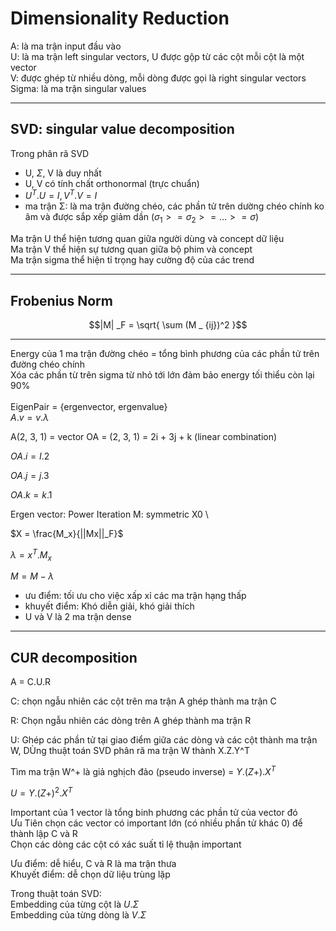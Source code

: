 # Dimensionality Reduction

A: là ma trận input đầu vào \
U: là ma trận left singular vectors, U được gộp từ các cột mỗi cột là một vector \
V: được ghép từ nhiều dòng, mỗi dòng được gọi là right singular vectors \
Sigma: là ma trận singular values

----

## SVD: singular value decomposition

Trong phân rã SVD

- U, $Σ$, V là duy nhất 
- U, V có tính chất orthonormal (trực chuẩn)
- $U^T . U =  I, V^T . V = I$ 
- ma trận Σ: là ma trận đường chéo, các phần tử trên dường chéo chính ko âm và được sắp xếp giảm dần ($\sigma_1 >= \sigma_2 >= … >= \sigma$)

Ma trận U thể hiện tương quan giữa người dùng và concept dữ liệu \
Ma trận V thể hiện sự tương quan giữa bộ phim và concept \
Ma trận sigma thể hiện tỉ trọng hay cường độ của các trend

----

## Frobenius Norm

$$|M| _F = \sqrt{ \sum (M _ {ij})^2 }$$

----
Energy của 1 ma trận đường chéo = tổng bình phương của các phần tử trên đường chéo chính \
Xóa các phần từ trên sigma từ nhỏ tới lớn đảm bảo energy tối thiểu còn lại 90% \
\
EigenPair = {ergenvector, ergenvalue} \
$A.v = v.λ$ 

A(2, 3, 1) = vector OA = (2, 3, 1) = 2i + 3j + k (linear combination) 

$OA.i = I.2$ 

$OA.j = j.3$ 

$OA.k = k.1$

Ergen vector: Power Iteration
M: symmetric
X0 \

$X = \frac{M_x}{||Mx||_F}$ 

$λ = x^T.M_x$ 

$M = M - λ$

+ ưu điểm: tối ưu cho việc xấp xỉ các ma trận hạng thấp
+ khuyết điểm: Khó diễn giải, khó giải thích
+ U và V là 2 ma trận dense

----
## CUR decomposition

A = C.U.R

C: chọn ngẫu nhiên các cột trên ma trận A ghép thành ma trận C 

R: Chọn ngẫu nhiên các dòng trên A ghép thành ma trận R 

U: Ghép các phần tử tại giao điểm giữa các dòng và các cột thành ma trận W, DÙng thuật toán SVD phân rã ma trận W thành X.Z.Y^T 

Tìm ma trận W^+ là giả nghịch đảo (pseudo inverse) = $Y.(Z+).X^T$ 

$U = Y.(Z+)^2.X^T$ 

Important của 1 vector là tổng binh phương các phần tử của vector đó \
Ưu Tiên chọn các vector có important lớn (có nhiều phần tử khác 0) để thành lập C và R \
Chọn các dòng các cột có xác suất tỉ lệ thuận important 

Ưu điểm: dễ hiểu, C và R là ma trận thưa \
Khuyết điểm: dễ chọn dữ liệu trùng lặp 

Trong thuật toán SVD: \
Embedding của từng cột là $U.\Sigma$ \
Embedding của từng dòng là $V.\Sigma$
